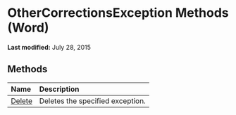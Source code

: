 
# OtherCorrectionsException Methods (Word)

 **Last modified:** July 28, 2015


## Methods



|**Name**|**Description**|
|:-----|:-----|
| [Delete](c6970d05-951b-236b-3910-54c71578fba5.md)|Deletes the specified exception.|
